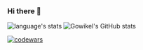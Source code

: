 ### Hi there 👋

<!--
**gowikel/gowikel** is a ✨ _special_ ✨ repository because its `README.md` (this file) appears on your GitHub profile.

Here are some ideas to get you started:

- 🔭 I’m currently working on ...
- 🌱 I’m currently learning ...
- 👯 I’m looking to collaborate on ...
- 🤔 I’m looking for help with ...
- 💬 Ask me about ...
- 📫 How to reach me: ...
- 😄 Pronouns: ...
- ⚡ Fun fact: ...
-->

![language's stats](https://github-readme-stats.vercel.app/api?username=hiljusti&theme=gruvbox&show_icons=true&count_private=true)
![Gowikel's GitHub stats](https://github-readme-stats.vercel.app/api/top-langs/?username=gowikel&show_icons=true&count_private=true)

[![codewars](https://www.codewars.com/users/gowikel/badges/micro)](https://www.codewars.com/users/gowikel)
